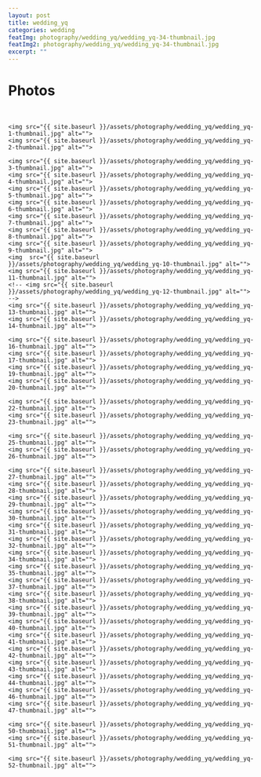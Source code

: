 ```yaml
---
layout: post
title: wedding_yq
categories: wedding
featImg: photography/wedding_yq/wedding_yq-34-thumbnail.jpg
featImg2: photography/wedding_yq/wedding_yq-34-thumbnail.jpg
excerpt: ""
---
```

<div class="galleryIndexWrapper">
  <div class="post-index-title">
      <h1 class="featured-blog-post-title"> Photos </h1>
  </div>

<div class="gallery_story">
    <img src="{{ site.baseurl }}/assets/photography/wedding_yq/wedding_yq-18-thumbnail.jpg" alt="">
    <img src="{{ site.baseurl }}/assets/photography/wedding_yq/wedding_yq-21-thumbnail.jpg" alt="">
    <img src="{{ site.baseurl }}/assets/photography/wedding_yq/wedding_yq-36-thumbnail.jpg" alt="">
    <img src="{{ site.baseurl }}/assets/photography/wedding_yq/wedding_yq-45-thumbnail.jpg" alt="">
    <img src="{{ site.baseurl }}/assets/photography/wedding_yq/wedding_yq-48-thumbnail.jpg" alt="">
    <img src="{{ site.baseurl }}/assets/photography/wedding_yq/wedding_yq-49-thumbnail.jpg" alt="">

    <img src="{{ site.baseurl }}/assets/photography/wedding_yq/wedding_yq-1-thumbnail.jpg" alt="">
    <img src="{{ site.baseurl }}/assets/photography/wedding_yq/wedding_yq-2-thumbnail.jpg" alt="">

    <img src="{{ site.baseurl }}/assets/photography/wedding_yq/wedding_yq-3-thumbnail.jpg" alt="">
    <img src="{{ site.baseurl }}/assets/photography/wedding_yq/wedding_yq-4-thumbnail.jpg" alt="">
    <img src="{{ site.baseurl }}/assets/photography/wedding_yq/wedding_yq-5-thumbnail.jpg" alt="">
    <img src="{{ site.baseurl }}/assets/photography/wedding_yq/wedding_yq-6-thumbnail.jpg" alt="">
    <img src="{{ site.baseurl }}/assets/photography/wedding_yq/wedding_yq-7-thumbnail.jpg" alt="">
    <img src="{{ site.baseurl }}/assets/photography/wedding_yq/wedding_yq-8-thumbnail.jpg" alt="">
    <img src="{{ site.baseurl }}/assets/photography/wedding_yq/wedding_yq-9-thumbnail.jpg" alt="">
    <img  src="{{ site.baseurl }}/assets/photography/wedding_yq/wedding_yq-10-thumbnail.jpg" alt="">
    <img src="{{ site.baseurl }}/assets/photography/wedding_yq/wedding_yq-11-thumbnail.jpg" alt="">
    <!-- <img src="{{ site.baseurl }}/assets/photography/wedding_yq/wedding_yq-12-thumbnail.jpg" alt=""> -->
    <img src="{{ site.baseurl }}/assets/photography/wedding_yq/wedding_yq-13-thumbnail.jpg" alt="">
    <img src="{{ site.baseurl }}/assets/photography/wedding_yq/wedding_yq-14-thumbnail.jpg" alt="">

    <img src="{{ site.baseurl }}/assets/photography/wedding_yq/wedding_yq-16-thumbnail.jpg" alt="">
    <img src="{{ site.baseurl }}/assets/photography/wedding_yq/wedding_yq-17-thumbnail.jpg" alt="">
    <img src="{{ site.baseurl }}/assets/photography/wedding_yq/wedding_yq-19-thumbnail.jpg" alt="">
    <img src="{{ site.baseurl }}/assets/photography/wedding_yq/wedding_yq-20-thumbnail.jpg" alt="">

    <img src="{{ site.baseurl }}/assets/photography/wedding_yq/wedding_yq-22-thumbnail.jpg" alt="">
    <img src="{{ site.baseurl }}/assets/photography/wedding_yq/wedding_yq-23-thumbnail.jpg" alt="">

    <img src="{{ site.baseurl }}/assets/photography/wedding_yq/wedding_yq-25-thumbnail.jpg" alt="">
    <img src="{{ site.baseurl }}/assets/photography/wedding_yq/wedding_yq-26-thumbnail.jpg" alt="">

    <img src="{{ site.baseurl }}/assets/photography/wedding_yq/wedding_yq-27-thumbnail.jpg" alt="">
    <img src="{{ site.baseurl }}/assets/photography/wedding_yq/wedding_yq-28-thumbnail.jpg" alt="">
    <img src="{{ site.baseurl }}/assets/photography/wedding_yq/wedding_yq-29-thumbnail.jpg" alt="">
    <img src="{{ site.baseurl }}/assets/photography/wedding_yq/wedding_yq-30-thumbnail.jpg" alt="">
    <img src="{{ site.baseurl }}/assets/photography/wedding_yq/wedding_yq-31-thumbnail.jpg" alt="">
    <img src="{{ site.baseurl }}/assets/photography/wedding_yq/wedding_yq-32-thumbnail.jpg" alt="">
    <img src="{{ site.baseurl }}/assets/photography/wedding_yq/wedding_yq-34-thumbnail.jpg" alt="">
    <img src="{{ site.baseurl }}/assets/photography/wedding_yq/wedding_yq-35-thumbnail.jpg" alt="">
    <img src="{{ site.baseurl }}/assets/photography/wedding_yq/wedding_yq-37-thumbnail.jpg" alt="">
    <img src="{{ site.baseurl }}/assets/photography/wedding_yq/wedding_yq-38-thumbnail.jpg" alt="">
    <img src="{{ site.baseurl }}/assets/photography/wedding_yq/wedding_yq-39-thumbnail.jpg" alt="">
    <img src="{{ site.baseurl }}/assets/photography/wedding_yq/wedding_yq-40-thumbnail.jpg" alt="">
    <img src="{{ site.baseurl }}/assets/photography/wedding_yq/wedding_yq-41-thumbnail.jpg" alt="">
    <img src="{{ site.baseurl }}/assets/photography/wedding_yq/wedding_yq-42-thumbnail.jpg" alt="">
    <img src="{{ site.baseurl }}/assets/photography/wedding_yq/wedding_yq-43-thumbnail.jpg" alt="">
    <img src="{{ site.baseurl }}/assets/photography/wedding_yq/wedding_yq-44-thumbnail.jpg" alt="">
    <img src="{{ site.baseurl }}/assets/photography/wedding_yq/wedding_yq-46-thumbnail.jpg" alt="">
    <img src="{{ site.baseurl }}/assets/photography/wedding_yq/wedding_yq-47-thumbnail.jpg" alt="">

    <img src="{{ site.baseurl }}/assets/photography/wedding_yq/wedding_yq-50-thumbnail.jpg" alt="">
    <img src="{{ site.baseurl }}/assets/photography/wedding_yq/wedding_yq-51-thumbnail.jpg" alt="">

    <img src="{{ site.baseurl }}/assets/photography/wedding_yq/wedding_yq-52-thumbnail.jpg" alt="">
</div>
</div>
